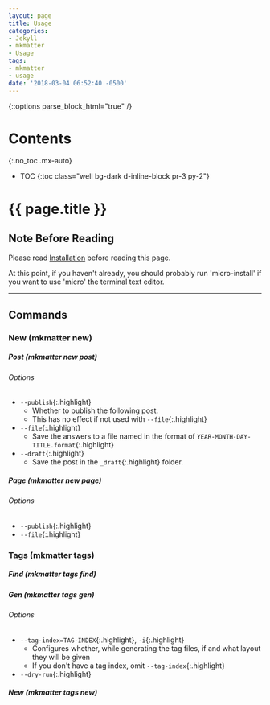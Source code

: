 ```yaml
---
layout: page
title: Usage
categories:
- Jekyll
- mkmatter
- Usage
tags:
- mkmatter
- usage
date: '2018-03-04 06:52:40 -0500'
---
```

{::options parse_block_html="true" /}
<div class="float-right card bg-dark ml-4 mr-2" style="order: 2;">

# Contents
{:.no_toc .mx-auto}

* TOC
{:toc class="well bg-dark d-inline-block pr-3 py-2"}
</div>

<div>
<h1>{{ page.title }}</h1>

## Note Before Reading
Please read <a href="{% link projects/mkmatter/guide/installation.md %}">Installation</a> before reading this page.

At this point, if you haven't already, you should probably run 'micro-install'
if you want to use 'micro' the terminal text editor.
<hr class="d-flex">

## Commands

### New (mkmatter new)

##### Post (mkmatter new post)

<div class="list-group bg-dark-gray d-flex">
<div class="list-group-item bg-dark-gray">

<h6 class="no_toc bg-dark-gray list-group-header d-inline-block p-2">Options</h6>

* `--publish`{:.highlight}
  * Whether to publish the following post.
  * This has no effect if not used with `--file`{:.highlight}
* `--file`{:.highlight}
  * Save the answers to a file named in the format of `YEAR-MONTH-DAY-TITLE.format`{:.highlight}
* `--draft`{:.highlight}
  * Save the post in the `_draft`{:.highlight} folder.

</div></div>

##### Page (mkmatter new page)

<div class="list-group bg-dark-gray d-flex">
<div class="list-group-item bg-dark-gray">

<h6 class="no_toc bg-dark-gray list-group-header d-inline-block p-2">Options</h6>

* `--publish`{:.highlight}
* `--file`{:.highlight}

</div></div>

### Tags (mkmatter tags)

##### Find (mkmatter tags find)

##### Gen (mkmatter tags gen)

<div class="list-group bg-dark-gray d-flex">
<div class="list-group-item bg-dark-gray">

<h6 class="no_toc bg-dark-gray list-group-header d-inline-block p-2">Options</h6>

* `--tag-index=TAG-INDEX`{:.highlight}, `-i`{:.highlight}
  * Configures whether, while generating the tag files, if and what layout they will be given
  * If you don't have a tag index, omit `--tag-index`{:.highlight}
* `--dry-run`{:.highlight}

</div></div>

##### New (mkmatter tags new)
</div>